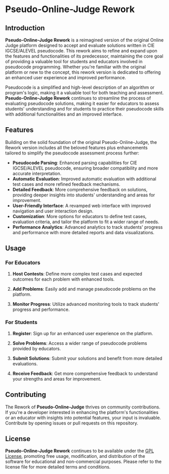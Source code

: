 # Pseudo-Online-Judge Rework

## Introduction

**Pseudo-Online-Judge Rework** is a reimagined version of the original Online Judge platform designed to accept and evaluate solutions written in CIE IGCSE/ALEVEL pseudocode. This rework aims to refine and expand upon the features and functionalities of its predecessor, maintaining the core goal of providing a valuable tool for students and educators involved in pseudocode programming. Whether you're familiar with the original platform or new to the concept, this rework version is dedicated to offering an enhanced user experience and improved performance.

Pseudocode is a simplified and high-level description of an algorithm or program's logic, making it a valuable tool for both teaching and assessment. **Pseudo-Online-Judge Rework** continues to streamline the process of evaluating pseudocode solutions, making it easier for educators to assess students' understanding and for students to practice their pseudocode skills with additional functionalities and an improved interface.

## Features

Building on the solid foundation of the original Pseudo-Online-Judge, the Rework version includes all the beloved features plus enhancements tailored to simplify the pseudocode assessment process further:

- **Pseudocode Parsing**: Enhanced parsing capabilities for CIE IGCSE/ALEVEL pseudocode, ensuring broader compatibility and more accurate interpretation.
- **Automatic Evaluation**: Improved automatic evaluation with additional test cases and more refined feedback mechanisms.
- **Detailed Feedback**: More comprehensive feedback on solutions, providing deeper insights into students' understanding and areas for improvement.
- **User-Friendly Interface**: A revamped web interface with improved navigation and user interaction design.
- **Customization**: More options for educators to define test cases, evaluation criteria, and tailor the platform to fit a wider range of needs.
- **Performance Analytics**: Advanced analytics to track students' progress and performance with more detailed reports and data visualizations.

## Usage

### For Educators

1. **Host Contests**: Define more complex test cases and expected outcomes for each problem with enhanced tools.

2. **Add Problems**: Easily add and manage pseudocode problems on the platform.

3. **Monitor Progress**: Utilize advanced monitoring tools to track students' progress and performance.

### For Students

1. **Register**: Sign up for an enhanced user experience on the platform.

2. **Solve Problems**: Access a wider range of pseudocode problems provided by educators.

3. **Submit Solutions**: Submit your solutions and benefit from more detailed evaluations.

4. **Receive Feedback**: Get more comprehensive feedback to understand your strengths and areas for improvement.

## Contributing

The Rework of **Pseudo-Online-Judge** thrives on community contributions. If you're a developer interested in enhancing the platform's functionalities or an educator with insights into potential features, your input is invaluable. Contribute by opening issues or pull requests on this repository.

## License

**Pseudo-Online-Judge Rework** continues to be available under the [GPL License](LICENSE), promoting free usage, modification, and distribution of the software for educational and non-commercial purposes. Please refer to the license file for more detailed terms and conditions.
